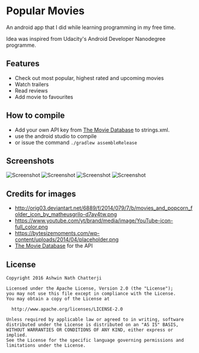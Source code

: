 # Popular Movies
An android app that I did while learning programming in my free time.

Idea was inspired from Udacity's Android Developer Nanodegree programme.

## Features
* Check out most popular, highest rated and upcoming movies
* Watch trailers
* Read reviews
* Add movie to favourites

## How to compile
* Add your own API key from [The Movie Database](http://www.themoviedb.org/documentation/API) to strings.xml.
* use the android studio to compile
* or issue the command ``./gradlew assembleRelease``

## Screenshots
![Screenshot](http://i.imgur.com/CaHU2v3.png)
![Screenshot](http://i.imgur.com/kKNq5QU.png)
![Screenshot](http://i.imgur.com/1m3thPZ.png)
![Screenshot](http://i.imgur.com/qfge1yF.png)


## Credits for images
* http://orig03.deviantart.net/6889/f/2014/079/7/b/movies_and_popcorn_folder_icon_by_matheusgrilo-d7ay4tw.png
* https://www.youtube.com/yt/brand/media/image/YouTube-icon-full_color.png
* https://bytesizemoments.com/wp-content/uploads/2014/04/placeholder.png
* [The Movie Database](http://www.themoviedb.org/) for the API


## License

    Copyright 2016 Ashwin Nath Chatterji

    Licensed under the Apache License, Version 2.0 (the "License");
    you may not use this file except in compliance with the License.
    You may obtain a copy of the License at

      http://www.apache.org/licenses/LICENSE-2.0

    Unless required by applicable law or agreed to in writing, software
    distributed under the License is distributed on an "AS IS" BASIS,
    WITHOUT WARRANTIES OR CONDITIONS OF ANY KIND, either express or implied.
    See the License for the specific language governing permissions and
    limitations under the License.
